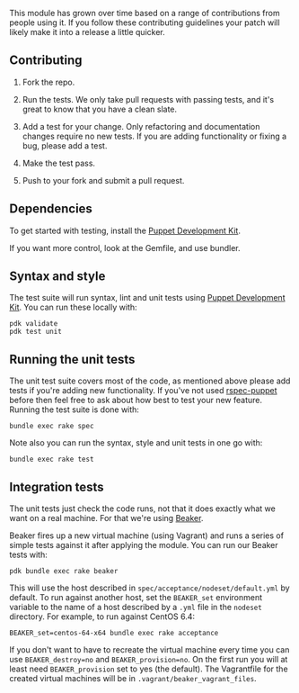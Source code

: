 This module has grown over time based on a range of contributions from people
using it. If you follow these contributing guidelines your patch will likely
make it into a release a little quicker.


## Contributing

1. Fork the repo.

2. Run the tests. We only take pull requests with passing tests, and
   it's great to know that you have a clean slate.

3. Add a test for your change. Only refactoring and documentation
   changes require no new tests. If you are adding functionality
   or fixing a bug, please add a test.

4. Make the test pass.

5. Push to your fork and submit a pull request.

## Dependencies

To get started with testing, install the [Puppet Development
Kit](https://puppet.com/docs/pdk/1.x/pdk.html).

If you want more control, look at the Gemfile, and use bundler.

## Syntax and style

The test suite will run syntax, lint and unit tests using [Puppet Development
Kit](https://puppet.com/docs/pdk/1.x/pdk.html). You can run these locally with:

    pdk validate
    pdk test unit

## Running the unit tests

The unit test suite covers most of the code, as mentioned above please
add tests if you're adding new functionality. If you've not used
[rspec-puppet](https://rspec-puppet.com/) before then feel free to ask
about how best to test your new feature. Running the test suite is done
with:

    bundle exec rake spec

Note also you can run the syntax, style and unit tests in one go with:

    bundle exec rake test

## Integration tests

The unit tests just check the code runs, not that it does exactly what
we want on a real machine. For that we're using
[Beaker](https://github.com/puppetlabs/beaker).

Beaker fires up a new virtual machine (using Vagrant) and runs a series of
simple tests against it after applying the module. You can run our
Beaker tests with:

    pdk bundle exec rake beaker

This will use the host described in `spec/acceptance/nodeset/default.yml`
by default. To run against another host, set the `BEAKER_set` environment
variable to the name of a host described by a `.yml` file in the
`nodeset` directory. For example, to run against CentOS 6.4:

    BEAKER_set=centos-64-x64 bundle exec rake acceptance

If you don't want to have to recreate the virtual machine every time you
can use `BEAKER_destroy=no` and `BEAKER_provision=no`. On the first run you will
at least need `BEAKER_provision` set to yes (the default). The Vagrantfile
for the created virtual machines will be in `.vagrant/beaker_vagrant_files`.
